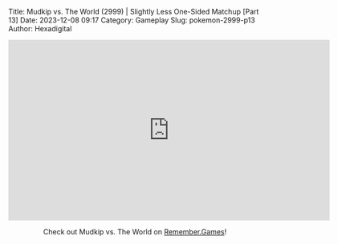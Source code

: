 Title: Mudkip vs. The World (2999) | Slightly Less One-Sided Matchup [Part 13]
Date: 2023-12-08 09:17
Category: Gameplay
Slug: pokemon-2999-p13
Author: Hexadigital

<center><iframe src="https://www.youtube.com/embed/RhBw_ezzEXM?feature=oembed" allow="accelerometer; autoplay; encrypted-media; gyroscope; picture-in-picture" width="640" height="360" frameborder="0"></iframe>

Check out Mudkip vs. The World on [Remember.Games]()!</center>